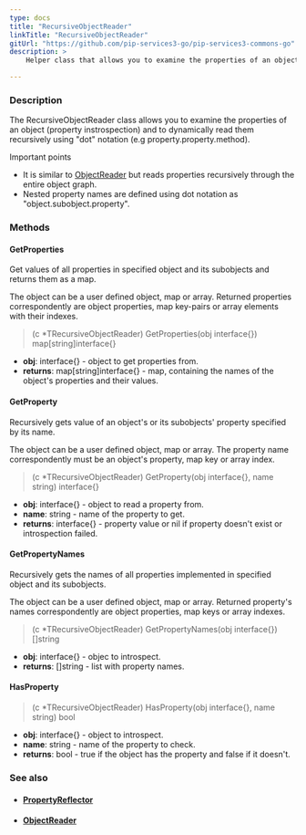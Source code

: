 ```yaml
---
type: docs
title: "RecursiveObjectReader"
linkTitle: "RecursiveObjectReader"
gitUrl: "https://github.com/pip-services3-go/pip-services3-commons-go"
description: >
    Helper class that allows you to examine the properties of an object (property instrospection) and to dynamically read them recursively using "dot" notation.

---
```


### Description

The RecursiveObjectReader class allows you to examine the properties of an object (property instrospection) and to dynamically read them recursively using "dot" notation (e.g property.property.method).


Important points

- It is similar to [ObjectReader](../object_reader) but reads properties recursively through the entire object graph. 
- Nested property names are defined using dot notation as "object.subobject.property".


### Methods

#### GetProperties
Get values of all properties in specified object and its subobjects
and returns them as a map.

The object can be a user defined object, map or array.
Returned properties correspondently are object properties,
map key-pairs or array elements with their indexes.

> (c *TRecursiveObjectReader) GetProperties(obj interface{}) map[string]interface{}

- **obj**: interface{} - object to get properties from.
- **returns**: map[string]interface{} - map, containing the names of the object's properties and their values.

#### GetProperty
Recursively gets value of an object's or its subobjects' property specified by its name.
 
The object can be a user defined object, map or array.
The property name correspondently must be an object's property,
map key or array index.

> (c *TRecursiveObjectReader) GetProperty(obj interface{}, name string) interface{}

- **obj**: interface{} - object to read a property from.
- **name**: string - name of the property to get.
- **returns**: interface{} - property value or nil if property doesn't exist or introspection failed.

#### GetPropertyNames
Recursively gets the names of all properties implemented in specified object and its subobjects.

The object can be a user defined object, map or array.
Returned property's names correspondently are object properties,
map keys or array indexes.

> (c *TRecursiveObjectReader) GetPropertyNames(obj interface{}) []string

- **obj**: interface{} - objec to introspect.
- **returns**: []string - list with property names.

#### HasProperty

> (c *TRecursiveObjectReader) HasProperty(obj interface{}, name string) bool

- **obj**: interface{} - object to introspect. 
- **name**: string - name of the property to check.
- **returns**: bool - true if the object has the property and false if it doesn't.


### See also
- #### [PropertyReflector](../property_reflector)
- #### [ObjectReader](../object_reader)
